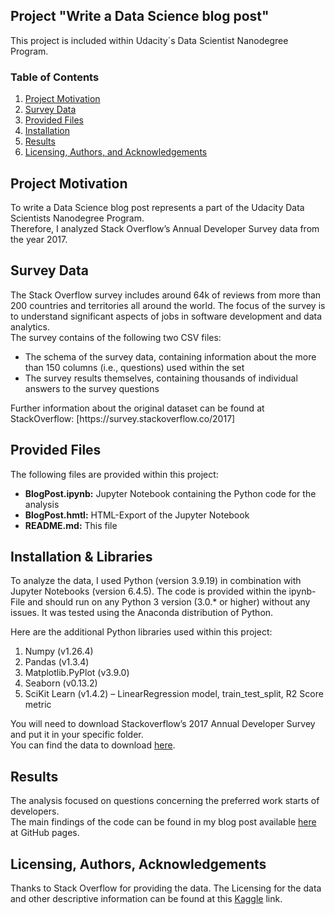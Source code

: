 ## Project "Write a Data Science blog post"

This project is included within Udacity´s Data Scientist Nanodegree Program.

### Table of Contents
 
1. [Project Motivation](#motivation)
2. [Survey Data](#surveydata)
3. [Provided Files](#files)
4. [Installation](#installation)
5. [Results](#results)
6. [Licensing, Authors, and Acknowledgements](#licensing)

## Project Motivation <a name="motivation"></a>

To write a Data Science blog post represents a part of the Udacity Data Scientists Nanodegree Program.</br> 
Therefore, I analyzed Stack Overflow’s Annual Developer Survey data from the year 2017. 

## Survey Data <a name="surveydata"></a>

The Stack Overflow survey includes around 64k of reviews from more than 200 countries and territories all around the world. The focus of the survey is to understand significant aspects of jobs in software development and data analytics.</br>
The survey contains of the following two CSV files:
<ul>
  <li>The schema of the survey data, containing information about the more than 150 columns (i.e., questions) used within the set
  <li>The survey results themselves, containing thousands of individual answers to the survey questions 
</ul>
Further information about the original dataset can be found at StackOverflow: [https://survey.stackoverflow.co/2017]

## Provided Files <a name="files"></a>

The following files are provided within this project:
<ul>
  <li><b>BlogPost.ipynb:</b> Jupyter Notebook containing the Python code for the analysis</li>
  <li><b>BlogPost.hmtl:</b> HTML-Export of the Jupyter Notebook</li>
  <li><b>README.md:</b> This file</li>
</ul>

## Installation & Libraries <a name="installation"></a>

To analyze the data, I used Python (version 3.9.19) in combination with Jupyter Notebooks (version 6.4.5). The code is provided within the ipynb-File and should run on any Python 3 version (3.0.* or higher) without any issues. It was tested using the Anaconda distribution of Python.</br>

Here are the additional Python libraries used within this project:
<ol>
  <li>Numpy (v1.26.4)</li>
  <li>Pandas (v1.3.4)</li>
  <li>Matplotlib.PyPlot (v3.9.0)</li>
  <li>Seaborn (v0.13.2)</li>
  <li>SciKit Learn (v1.4.2) – LinearRegression model, train_test_split, R2 Score metric</li>
</ol>

You will need to download Stackoverflow’s 2017 Annual Developer Survey and put it in your specific folder.</br> 
You can find the data to download [here](https://insights.stackoverflow.com/survey). </br>

## Results <a name="results"></a>

The analysis focused on questions concerning the preferred work starts of developers.</br>
The main findings of the code can be found in my blog post available [here](https://sschuhmi.github.io/2024/07/05/BlogPost.html) at GitHub pages.

## Licensing, Authors, Acknowledgements<a name="licensing"></a>

Thanks to Stack Overflow for providing the data. The Licensing for the data and other descriptive information can be found at this [Kaggle](https://www.kaggle.com/stackoverflow/so-survey-2017/data) link.
